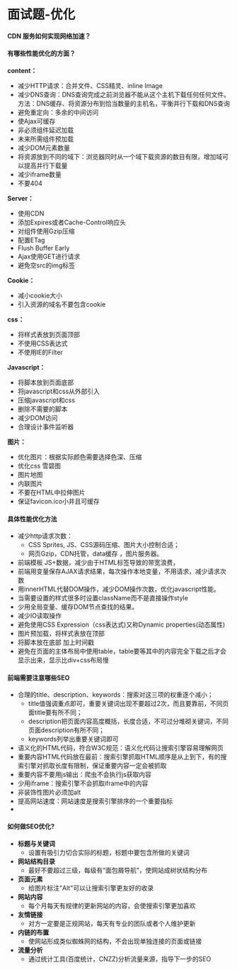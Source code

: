 # 面试题-优化

#### CDN 服务如何实现网络加速？



#### 有哪些性能优化的方面？

**content：**

- 减少HTTP请求：合并文件、CSS精灵、inline Image
- 减少DNS查询：DNS查询完成之前浏览器不能从这个主机下载任何任何文件。方法：DNS缓存、将资源分布到恰当数量的主机名，平衡并行下载和DNS查询
- 避免重定向：多余的中间访问
- 使Ajax可缓存
- 非必须组件延迟加载
- 未来所需组件预加载
- 减少DOM元素数量
- 将资源放到不同的域下：浏览器同时从一个域下载资源的数目有限，增加域可以提高并行下载量
- 减少iframe数量
- 不要404

**Server：**

- 使用CDN
- 添加Expires或者Cache-Control响应头
- 对组件使用Gzip压缩
- 配置ETag
- Flush Buffer Early
- Ajax使用GET进行请求
- 避免空src的img标签

**Cookie：**

- 减小cookie大小
- 引入资源的域名不要包含cookie

**css：**

- 将样式表放到页面顶部
- 不使用CSS表达式
- 不使用IE的Filter

**Javascript：**

- 将脚本放到页面底部
- 将javascript和css从外部引入
- 压缩javascript和css
- 删除不需要的脚本
- 减少DOM访问
- 合理设计事件监听器

**图片：**

- 优化图片：根据实际颜色需要选择色深、压缩
- 优化css 雪碧图
- 图片地图
- 内联图片
- 不要在HTML中拉伸图片
- 保证favicon.ico小并且可缓存



#### 具体性能优化方法

- 减少http请求次数：
  - CSS Sprites, JS、CSS源码压缩、图片大小控制合适；
  - 网页Gzip，CDN托管，data缓存 ，图片服务器。
- 前端模板 JS+数据，减少由于HTML标签导致的带宽浪费，
- 前端用变量保存AJAX请求结果，每次操作本地变量，不用请求，减少请求次数
- 用innerHTML代替DOM操作，减少DOM操作次数，优化javascript性能。
- 当需要设置的样式很多时设置className而不是直接操作style
- 少用全局变量、缓存DOM节点查找的结果。
- 减少IO读取操作
- 避免使用CSS Expression（css表达式)又称Dynamic properties(动态属性)
- 图片预加载，将样式表放在顶部
- 将脚本放在底部 加上时间戳
- 避免在页面的主体布局中使用table，table要等其中的内容完全下载之后才会显示出来，显示比div+css布局慢



#### 前端需要注意哪些SEO

- 合理的title、description、keywords：搜索对这三项的权重逐个减小；
  - title值强调重点即可，重要关键词出现不要超过2次，而且要靠前，不同页面title要有所不同；
  - description把页面内容高度概括，长度合适，不可过分堆砌关键词，不同页面description有所不同；
  - keywords列举出重要关键词即可
- 语义化的HTML代码，符合W3C规范：语义化代码让搜索引擎容易理解网页
- 重要内容HTML代码放在最前：搜索引擎抓取HTML顺序是从上到下，有的搜索引擎对抓取长度有限制，保证重要内容一定会被抓取
- 重要内容不要用js输出：爬虫不会执行js获取内容
- 少用iframe：搜索引擎不会抓取iframe中的内容
- 非装饰性图片必须加alt
- 提高网站速度：网站速度是搜索引擎排序的一个重要指标
- 



#### 如何做SEO优化?

- **标题与关键词**
  - 设置有吸引力切合实际的标题，标题中要包含所做的关键词
- **网站结构目录**
  - 最好不要超过三级，每级有“面包屑导航”，使网站成树状结构分布
- **页面元素**
  - 给图片标注"Alt"可以让搜索引擎更友好的收录
- **网站内容**
  - 每个月每天有规律的更新网站的内容，会使搜索引擎更加喜欢
- **友情链接**
  - 对方一定要是正规网站，每天有专业的团队或者个人维护更新
- **内链的布置**
  - 使网站形成类似蜘蛛网的结构，不会出现单独连接的页面或链接
- **流量分析**
  - 通过统计工具(百度统计，CNZZ)分析流量来源，指导下一步的SEO
